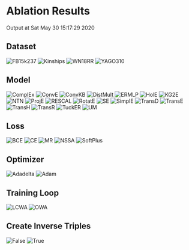 # Ablation Results

Output at Sat May 30 15:17:29 2020

## Dataset

<img src="dataset_FB15k237.png" alt="FB15k237"/>

<img src="dataset_Kinships.png" alt="Kinships"/>

<img src="dataset_WN18RR.png" alt="WN18RR"/>

<img src="dataset_YAGO310.png" alt="YAGO310"/>


## Model

<img src="model_ComplEx.png" alt="ComplEx"/>

<img src="model_ConvE.png" alt="ConvE"/>

<img src="model_ConvKB.png" alt="ConvKB"/>

<img src="model_DistMult.png" alt="DistMult"/>

<img src="model_ERMLP.png" alt="ERMLP"/>

<img src="model_HolE.png" alt="HolE"/>

<img src="model_KG2E.png" alt="KG2E"/>

<img src="model_NTN.png" alt="NTN"/>

<img src="model_ProjE.png" alt="ProjE"/>

<img src="model_RESCAL.png" alt="RESCAL"/>

<img src="model_RotatE.png" alt="RotatE"/>

<img src="model_SE.png" alt="SE"/>

<img src="model_SimplE.png" alt="SimplE"/>

<img src="model_TransD.png" alt="TransD"/>

<img src="model_TransE.png" alt="TransE"/>

<img src="model_TransH.png" alt="TransH"/>

<img src="model_TransR.png" alt="TransR"/>

<img src="model_TuckER.png" alt="TuckER"/>

<img src="model_UM.png" alt="UM"/>


## Loss

<img src="loss_BCE.png" alt="BCE"/>

<img src="loss_CE.png" alt="CE"/>

<img src="loss_MR.png" alt="MR"/>

<img src="loss_NSSA.png" alt="NSSA"/>

<img src="loss_SoftPlus.png" alt="SoftPlus"/>


## Optimizer

<img src="optimizer_Adadelta.png" alt="Adadelta"/>

<img src="optimizer_Adam.png" alt="Adam"/>


## Training Loop

<img src="training_loop_LCWA.png" alt="LCWA"/>

<img src="training_loop_OWA.png" alt="OWA"/>


## Create Inverse Triples

<img src="create_inverse_triples_False.png" alt="False"/>

<img src="create_inverse_triples_True.png" alt="True"/>

